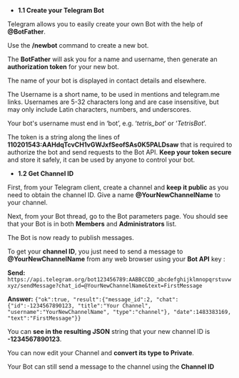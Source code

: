 
* **1.1 Create your Telegram Bot**

Telegram allows you to easily create your own Bot with the help of **@BotFather**.

Use the **/newbot** command to create a new bot. 

The **BotFather** will ask you for a name and username, then generate an **authorization token** for your new bot.

The name of your bot is displayed in contact details and elsewhere.

The Username is a short name, to be used in mentions and telegram.me links. Usernames are 5-32 characters long and are case insensitive, but may only include Latin characters, numbers, and underscores. 

Your bot's username must end in ‘bot’, e.g. ‘_tetris_bot_’ or ‘_TetrisBot_’.

The token is a string along the lines of **110201543:AAHdqTcvCH1vGWJxfSeofSAs0K5PALDsaw** that is required to authorize the bot and send requests to the Bot API. **Keep your token secure** and store it safely, it can be used by anyone to control your bot.

* **1.2 Get Channel ID**

First, from your Telegram client, create a channel and **keep it public** as you need to obtain the channel ID. Give a name **@YourNewChannelName** to your channel.

Next, from your Bot thread, go to the Bot parameters page. You should see that your Bot is in both **Members** and **Administrators** list.

The Bot is now ready to publish messages.

To get your **channel ID**, you just need to send a message to **@YourNewChannelName** from any web browser using your **Bot API** key :

**Send:** `https://api.telegram.org/bot123456789:AABBCCDD_abcdefghijklmnopqrstuvwxyz/sendMessage?chat_id=@YourNewChannelName&text=FirstMessage`

**Answer:** `{"ok":true, "result":{"message_id":2, "chat":{"id":-1234567890123, "title":"Your Channel", "username":"YourNewChannelName", "type":"channel"}, "date":1483383169, "text":"FirstMessage"}}` 

You can **see in the resulting JSON** string that your new channel ID is **-1234567890123**.

You can now edit your Channel and **convert its type to Private**.

Your Bot can still send a message to the channel using the **Channel ID**
